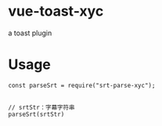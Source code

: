 # vue-toast-xyc
a toast plugin

# Usage
```
const parseSrt = require("srt-parse-xyc");


// srtStr：字幕字符串
parseSrt(srtStr)



```

